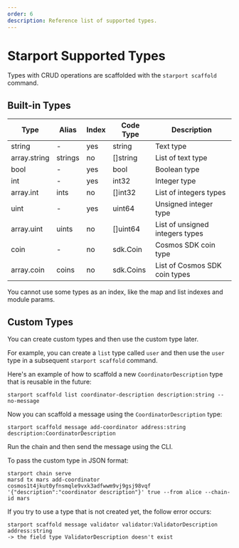 ```yaml
---
order: 6
description: Reference list of supported types. 
---
```


# Starport Supported Types

Types with CRUD operations are scaffolded with the `starport scaffold` command. 

## Built-in Types

| Type         | Alias    | Index | Code Type   | Description                     |
| ------------ | -------- | ----- | ----------- | ------------------------------- |
| string       | -        | yes   | string      | Text type                       |
| array.string | strings  | no    | []string    | List of text type               |
| bool         | -        | yes   | bool        | Boolean type                    |
| int          | -        | yes   | int32       | Integer type                    |
| array.int    | ints     | no    | []int32     | List of integers types          |
| uint         | -        | yes   | uint64      | Unsigned integer type           |
| array.uint   | uints    | no    | []uint64    | List of unsigned integers types |
| coin         | -        | no    | sdk.Coin    | Cosmos SDK coin type            |
| array.coin   | coins    | no    | sdk.Coins   | List of Cosmos SDK coin types   |

You cannot use some types as an index, like the map and list indexes and module params.

## Custom Types

You can create custom types and then use the custom type later. 

For example, you can create a `list` type called `user` and then use the `user` type in a subsequent `starport scaffold` command.

Here's an example of how to scaffold a new `CoordinatorDescription` type that is reusable in the future:

```shell
starport scaffold list coordinator-description description:string --no-message
```

Now you can scaffold a message using the `CoordinatorDescription` type:

```shell
starport scaffold message add-coordinator address:string description:CoordinatorDescription
```

Run the chain and then send the message using the CLI. 

To pass the custom type in JSON format:

```shell
starport chain serve
marsd tx mars add-coordinator cosmos1t4jkut0yfnsmqle9vxk3adfwwm9vj9gsj98vqf '{"description":"coordinator description"}' true --from alice --chain-id mars
```

If you try to use a type that is not created yet, the follow error occurs:

```shell
starport scaffold message validator validator:ValidatorDescription address:string
-> the field type ValidatorDescription doesn't exist
```
